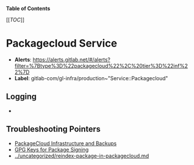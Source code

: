 <!-- MARKER: do not edit this section directly. Edit services/service-catalog.yml then run scripts/generate-docs -->

**Table of Contents**

[[_TOC_]]

# Packagecloud Service

* **Alerts**: <https://alerts.gitlab.net/#/alerts?filter=%7Btype%3D%22packagecloud%22%2C%20tier%3D%22inf%22%7D>
* **Label**: gitlab-com/gl-infra/production~"Service::Packagecloud"

## Logging

* []()

## Troubleshooting Pointers

* [PackageCloud Infrastructure and Backups](infrastructure.md)
* [GPG Keys for Package Signing](../packaging/manage-package-signing-keys.md)
* [../uncategorized/reindex-package-in-packagecloud.md](../uncategorized/reindex-package-in-packagecloud.md)
<!-- END_MARKER -->

<!-- ## Summary -->

<!-- ## Architecture -->

<!-- ## Performance -->

<!-- ## Scalability -->

<!-- ## Availability -->

<!-- ## Durability -->

<!-- ## Security/Compliance -->

<!-- ## Monitoring/Alerting -->

<!-- ## Links to further Documentation -->
